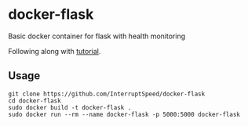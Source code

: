 # docker-flask
Basic docker container for flask with health monitoring

Following along with [tutorial](https://howchoo.com/devops/how-to-add-a-health-check-to-your-docker-container).

## Usage
```
git clone https://github.com/InterruptSpeed/docker-flask
cd docker-flask
sudo docker build -t docker-flask .
sudo docker run --rm --name docker-flask -p 5000:5000 docker-flask
```